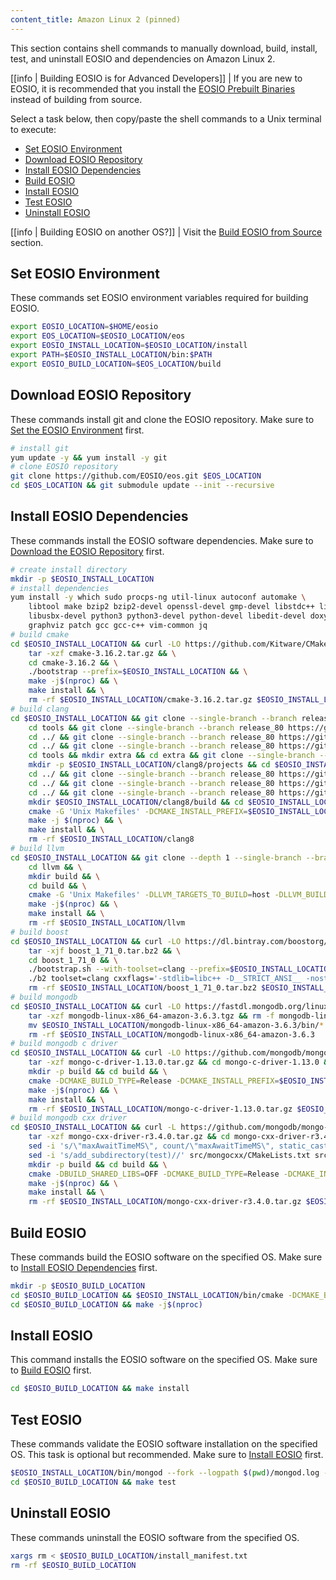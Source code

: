```yaml
---
content_title: Amazon Linux 2 (pinned)
---
```


<!-- This document is aggregated by our internal documentation tool to generate EOSIO documentation. 
The code within the codeblocks below is used in our CI/CD! 
 - It will be converted line by line into statements inside of a temporary Dockerfile and used to build our docker tag for this OS. Therefore, COPY, RUN, and other Dockerfile-isms are not permitted!
 - Code changes will update hashes and regenerate new docker images, so use with caution and do not modify unless necessary. However blank lines and # comments will not change the hash and are safe to add and remove
 - Any export VARNAME, when it's alone on a line, will be converted to ENV VARNAME in the dockerfile -->

This section contains shell commands to manually download, build, install, test, and uninstall EOSIO and dependencies on Amazon Linux 2.

[[info | Building EOSIO is for Advanced Developers]]
| If you are new to EOSIO, it is recommended that you install the [EOSIO Prebuilt Binaries](../../../00_install-prebuilt-binaries.md) instead of building from source.

Select a task below, then copy/paste the shell commands to a Unix terminal to execute:

* [Set EOSIO Environment](#set-eosio-environment)
* [Download EOSIO Repository](#download-eosio-repository)
* [Install EOSIO Dependencies](#install-eosio-dependencies)
* [Build EOSIO](#build-eosio)
* [Install EOSIO](#install-eosio)
* [Test EOSIO](#test-eosio)
* [Uninstall EOSIO](#uninstall-eosio)

[[info | Building EOSIO on another OS?]]
| Visit the [Build EOSIO from Source](../../index.md) section.

## Set EOSIO Environment
These commands set EOSIO environment variables required for building EOSIO.
<!-- DAC ENV -->
```sh
export EOSIO_LOCATION=$HOME/eosio
export EOS_LOCATION=$EOSIO_LOCATION/eos
export EOSIO_INSTALL_LOCATION=$EOSIO_LOCATION/install
export PATH=$EOSIO_INSTALL_LOCATION/bin:$PATH
export EOSIO_BUILD_LOCATION=$EOS_LOCATION/build
```
<!-- DAC ENV END -->

## Download EOSIO Repository
These commands install git and clone the EOSIO repository. Make sure to [Set the EOSIO Environment](#set-eosio-environment) first.
<!-- DAC CLONE -->
```sh
# install git
yum update -y && yum install -y git
# clone EOSIO repository
git clone https://github.com/EOSIO/eos.git $EOS_LOCATION
cd $EOS_LOCATION && git submodule update --init --recursive
```
<!-- DAC CLONE END -->

## Install EOSIO Dependencies
These commands install the EOSIO software dependencies. Make sure to [Download the EOSIO Repository](#download-eosio-repository) first.
<!-- DAC DEPS -->
```sh
# create install directory
mkdir -p $EOSIO_INSTALL_LOCATION
# install dependencies
yum install -y which sudo procps-ng util-linux autoconf automake \
    libtool make bzip2 bzip2-devel openssl-devel gmp-devel libstdc++ libcurl-devel \
    libusbx-devel python3 python3-devel python-devel libedit-devel doxygen \
    graphviz patch gcc gcc-c++ vim-common jq
# build cmake
cd $EOSIO_INSTALL_LOCATION && curl -LO https://github.com/Kitware/CMake/releases/download/v3.16.2/cmake-3.16.2.tar.gz && \
    tar -xzf cmake-3.16.2.tar.gz && \
    cd cmake-3.16.2 && \
    ./bootstrap --prefix=$EOSIO_INSTALL_LOCATION && \
    make -j$(nproc) && \
    make install && \
    rm -rf $EOSIO_INSTALL_LOCATION/cmake-3.16.2.tar.gz $EOSIO_INSTALL_LOCATION/cmake-3.16.2
# build clang
cd $EOSIO_INSTALL_LOCATION && git clone --single-branch --branch release_80 https://git.llvm.org/git/llvm.git clang8 && cd clang8 && git checkout 18e41dc && \
    cd tools && git clone --single-branch --branch release_80 https://git.llvm.org/git/lld.git && cd lld && git checkout d60a035 && \
    cd ../ && git clone --single-branch --branch release_80 https://git.llvm.org/git/polly.git && cd polly && git checkout 1bc06e5 && \
    cd ../ && git clone --single-branch --branch release_80 https://git.llvm.org/git/clang.git clang && cd clang && git checkout a03da8b && \
    cd tools && mkdir extra && cd extra && git clone --single-branch --branch release_80 https://git.llvm.org/git/clang-tools-extra.git && cd clang-tools-extra && git checkout 6b34834 && \
    mkdir -p $EOSIO_INSTALL_LOCATION/clang8/projects && cd $EOSIO_INSTALL_LOCATION/clang8/projects && git clone --single-branch --branch release_80 https://git.llvm.org/git/libcxx.git && cd libcxx && git checkout 1853712 && \
    cd ../ && git clone --single-branch --branch release_80 https://git.llvm.org/git/libcxxabi.git && cd libcxxabi && git checkout d7338a4 && \
    cd ../ && git clone --single-branch --branch release_80 https://git.llvm.org/git/libunwind.git && cd libunwind && git checkout 57f6739 && \
    cd ../ && git clone --single-branch --branch release_80 https://git.llvm.org/git/compiler-rt.git && cd compiler-rt && git checkout 5bc7979 && \
    mkdir $EOSIO_INSTALL_LOCATION/clang8/build && cd $EOSIO_INSTALL_LOCATION/clang8/build && \
    cmake -G 'Unix Makefiles' -DCMAKE_INSTALL_PREFIX=$EOSIO_INSTALL_LOCATION -DLLVM_BUILD_EXTERNAL_COMPILER_RT=ON -DLLVM_BUILD_LLVM_DYLIB=ON -DLLVM_ENABLE_LIBCXX=ON -DLLVM_ENABLE_RTTI=ON -DLLVM_INCLUDE_DOCS=OFF -DLLVM_OPTIMIZED_TABLEGEN=ON -DLLVM_TARGETS_TO_BUILD=X86 -DCMAKE_BUILD_TYPE=Release .. && \
    make -j $(nproc) && \
    make install && \
    rm -rf $EOSIO_INSTALL_LOCATION/clang8
# build llvm
cd $EOSIO_INSTALL_LOCATION && git clone --depth 1 --single-branch --branch release_80 https://github.com/llvm-mirror/llvm.git llvm && \
    cd llvm && \
    mkdir build && \
    cd build && \
    cmake -G 'Unix Makefiles' -DLLVM_TARGETS_TO_BUILD=host -DLLVM_BUILD_TOOLS=false -DLLVM_ENABLE_RTTI=1 -DCMAKE_BUILD_TYPE=Release -DCMAKE_INSTALL_PREFIX=$EOSIO_INSTALL_LOCATION -DCMAKE_TOOLCHAIN_FILE=$EOS_LOCATION/scripts/pinned_toolchain.cmake -DCMAKE_EXE_LINKER_FLAGS=-pthread -DCMAKE_SHARED_LINKER_FLAGS=-pthread -DLLVM_ENABLE_PIC=NO .. && \
    make -j$(nproc) && \
    make install && \
    rm -rf $EOSIO_INSTALL_LOCATION/llvm
# build boost
cd $EOSIO_INSTALL_LOCATION && curl -LO https://dl.bintray.com/boostorg/release/1.71.0/source/boost_1_71_0.tar.bz2 && \
    tar -xjf boost_1_71_0.tar.bz2 && \
    cd boost_1_71_0 && \
    ./bootstrap.sh --with-toolset=clang --prefix=$EOSIO_INSTALL_LOCATION && \
    ./b2 toolset=clang cxxflags='-stdlib=libc++ -D__STRICT_ANSI__ -nostdinc++ -I$EOSIO_INSTALL_LOCATION/include/c++/v1 -D_FORTIFY_SOURCE=2 -fstack-protector-strong -fpie' linkflags='-stdlib=libc++ -pie' link=static threading=multi --with-iostreams --with-date_time --with-filesystem --with-system --with-program_options --with-chrono --with-test -q -j$(nproc) install && \
    rm -rf $EOSIO_INSTALL_LOCATION/boost_1_71_0.tar.bz2 $EOSIO_INSTALL_LOCATION/boost_1_71_0
# build mongodb
cd $EOSIO_INSTALL_LOCATION && curl -LO https://fastdl.mongodb.org/linux/mongodb-linux-x86_64-amazon-3.6.3.tgz && \
    tar -xzf mongodb-linux-x86_64-amazon-3.6.3.tgz && rm -f mongodb-linux-x86_64-amazon-3.6.3.tgz && \
    mv $EOSIO_INSTALL_LOCATION/mongodb-linux-x86_64-amazon-3.6.3/bin/* $EOSIO_INSTALL_LOCATION/bin/ && \
    rm -rf $EOSIO_INSTALL_LOCATION/mongodb-linux-x86_64-amazon-3.6.3
# build mongodb c driver
cd $EOSIO_INSTALL_LOCATION && curl -LO https://github.com/mongodb/mongo-c-driver/releases/download/1.13.0/mongo-c-driver-1.13.0.tar.gz && \
    tar -xzf mongo-c-driver-1.13.0.tar.gz && cd mongo-c-driver-1.13.0 && \
    mkdir -p build && cd build && \
    cmake -DCMAKE_BUILD_TYPE=Release -DCMAKE_INSTALL_PREFIX=$EOSIO_INSTALL_LOCATION -DENABLE_BSON=ON -DENABLE_SSL=OPENSSL -DENABLE_AUTOMATIC_INIT_AND_CLEANUP=OFF -DENABLE_STATIC=ON -DENABLE_ICU=OFF -DENABLE_SNAPPY=OFF  -DCMAKE_TOOLCHAIN_FILE=$EOS_LOCATION/scripts/pinned_toolchain.cmake .. && \
    make -j$(nproc) && \
    make install && \
    rm -rf $EOSIO_INSTALL_LOCATION/mongo-c-driver-1.13.0.tar.gz $EOSIO_INSTALL_LOCATION/mongo-c-driver-1.13.0
# build mongodb cxx driver
cd $EOSIO_INSTALL_LOCATION && curl -L https://github.com/mongodb/mongo-cxx-driver/archive/r3.4.0.tar.gz -o mongo-cxx-driver-r3.4.0.tar.gz && \
    tar -xzf mongo-cxx-driver-r3.4.0.tar.gz && cd mongo-cxx-driver-r3.4.0 && \
    sed -i 's/\"maxAwaitTimeMS\", count/\"maxAwaitTimeMS\", static_cast<int64_t>(count)/' src/mongocxx/options/change_stream.cpp && \
    sed -i 's/add_subdirectory(test)//' src/mongocxx/CMakeLists.txt src/bsoncxx/CMakeLists.txt && \
    mkdir -p build && cd build && \
    cmake -DBUILD_SHARED_LIBS=OFF -DCMAKE_BUILD_TYPE=Release -DCMAKE_INSTALL_PREFIX=$EOSIO_INSTALL_LOCATION -DCMAKE_TOOLCHAIN_FILE=$EOS_LOCATION/scripts/pinned_toolchain.cmake .. && \
    make -j$(nproc) && \
    make install && \
    rm -rf $EOSIO_INSTALL_LOCATION/mongo-cxx-driver-r3.4.0.tar.gz $EOSIO_INSTALL_LOCATION/mongo-cxx-driver-r3.4.0
```
<!-- DAC DEPS END -->

## Build EOSIO
These commands build the EOSIO software on the specified OS. Make sure to [Install EOSIO Dependencies](#install-eosio-dependencies) first.
<!-- DAC BUILD -->
```sh
mkdir -p $EOSIO_BUILD_LOCATION
cd $EOSIO_BUILD_LOCATION && $EOSIO_INSTALL_LOCATION/bin/cmake -DCMAKE_BUILD_TYPE='Release' -DCMAKE_TOOLCHAIN_FILE=$EOS_LOCATION/scripts/pinned_toolchain.cmake -DCMAKE_INSTALL_PREFIX=$EOSIO_INSTALL_LOCATION -DBUILD_MONGO_DB_PLUGIN=true ..
cd $EOSIO_BUILD_LOCATION && make -j$(nproc)
```
<!-- DAC BUILD END -->

## Install EOSIO
This command installs the EOSIO software on the specified OS. Make sure to [Build EOSIO](#build-eosio) first.
<!-- DAC INSTALL -->
```sh
cd $EOSIO_BUILD_LOCATION && make install
```
<!-- DAC INSTALL END -->

## Test EOSIO
These commands validate the EOSIO software installation on the specified OS. This task is optional but recommended. Make sure to [Install EOSIO](#install-eosio) first.
<!-- DAC IGNORE -->
```sh
$EOSIO_INSTALL_LOCATION/bin/mongod --fork --logpath $(pwd)/mongod.log --dbpath $(pwd)/mongodata
cd $EOSIO_BUILD_LOCATION && make test
```
<!-- DAC IGNORE END -->

## Uninstall EOSIO
These commands uninstall the EOSIO software from the specified OS.
<!-- DAC UNINSTALL -->
```sh
xargs rm < $EOSIO_BUILD_LOCATION/install_manifest.txt
rm -rf $EOSIO_BUILD_LOCATION
```
<!-- DAC UNINSTALL END -->